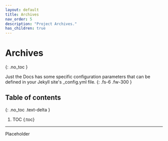 ```yaml
---
layout: default
title: Archives
nav_order: 5
description: "Project Archives."
has_children: true
---
```


# Archives
{: .no_toc }


Just the Docs has some specific configuration parameters that can be defined in your Jekyll site's _config.yml file.
{: .fs-6 .fw-300 }

## Table of contents
{: .no_toc .text-delta }

1. TOC
{:toc}

---


Placeholder
